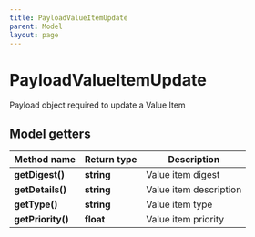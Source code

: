 ```yaml
---
title: PayloadValueItemUpdate
parent: Model
layout: page
---
```


# PayloadValueItemUpdate

Payload object required to update a Value Item

## Model getters

Method name | Return type | Description
------------ | ------------- | -------------
**getDigest()** | **string** | Value item digest
**getDetails()** | **string** | Value item description
**getType()** | **string** | Value item type
**getPriority()** | **float** | Value item priority

